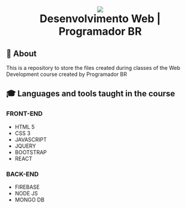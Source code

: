 <h1 align="center">
    <a href="https://programadorbr.com/"><img src="https://programadorbr.com/static/media/logo.7fe897a1.svg"/></a>
    <br/>
    Desenvolvimento Web | Programador BR
</h1>

## 📕 About

This is a repository to store the files created during classes of the Web Development course created by Programador BR

## 🎓 Languages and tools taught in the course

### **FRONT-END**
- HTML 5
- CSS 3
- JAVASCRIPT
- JQUERY
- BOOTSTRAP
- REACT

### **BACK-END**
- FIREBASE
- NODE JS
- MONGO DB
